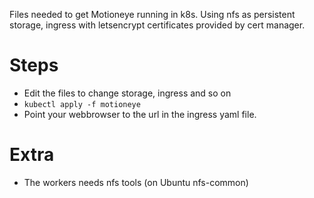 Files needed to get Motioneye running in k8s.
Using nfs as persistent storage, ingress with letsencrypt certificates provided by cert manager.

# Steps
* Edit the files to change storage, ingress and so on 
* ``` kubectl apply -f motioneye ```
* Point your webbrowser to the url in the ingress yaml file.

# Extra
* The workers needs nfs tools (on Ubuntu nfs-common)
